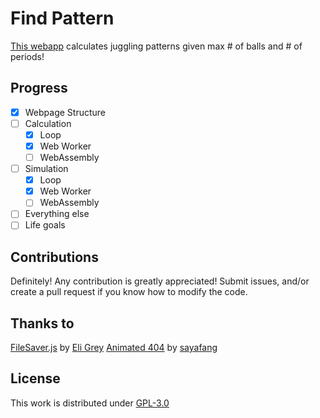# Find Pattern
[This webapp](https://mushinako.github.io/Find-Pattern) calculates juggling patterns given max # of balls and # of periods!

## Progress
- [x] Webpage Structure
- [ ] Calculation
    - [x] Loop
    - [x] Web Worker
    - [ ] WebAssembly
- [ ] Simulation
    - [x] Loop
    - [x] Web Worker
    - [ ] WebAssembly
- [ ] Everything else
- [ ] Life goals

## Contributions
Definitely! Any contribution is greatly appreciated! Submit issues, and/or create a pull request if you know how to modify the code.

## Thanks to
[FileSaver.js](https://github.com/eligrey/FileSaver.js) by [Eli Grey](https://github.com/eligrey)
[Animated 404](https://codepen.io/xwu/pen/wvAbF/) by [sayafang](https://codepen.io/xwu/)

## License
This work is distributed under [GPL-3.0](https://github.com/Mushinako/Find-Pattern/blob/gh-pages/LICENSE)
